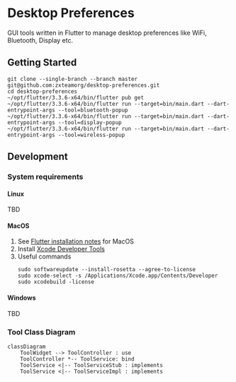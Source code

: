 # Desktop Preferences

GUI tools written in Flutter to manage desktop preferences like WiFi, Bluetooth, Display etc.

## Getting Started

```shell
git clone --single-branch --branch master git@github.com:zxteamorg/desktop-preferences.git
cd desktop-preferences
~/opt/flutter/3.3.6-x64/bin/flutter pub get
~/opt/flutter/3.3.6-x64/bin/flutter run --target=bin/main.dart --dart-entrypoint-args --tool=bluetooth-popup
~/opt/flutter/3.3.6-x64/bin/flutter run --target=bin/main.dart --dart-entrypoint-args --tool=display-popup
~/opt/flutter/3.3.6-x64/bin/flutter run --target=bin/main.dart --dart-entrypoint-args --tool=wireless-popup
```

## Development

### System requirements

#### Linux

TBD

#### MacOS

1. See [Flutter installation notes](https://docs.flutter.dev/get-started/install/macos) for MacOS
1. Install [Xcode Developer Tools](https://apps.apple.com/us/app/xcode/id497799835)
1. Useful commands
	```shell
	sudo softwareupdate --install-rosetta --agree-to-license
	sudo xcode-select -s /Applications/Xcode.app/Contents/Developer
	sudo xcodebuild -license
	```

#### Windows

TBD

### Tool Class Diagram

```mermaid
classDiagram
	ToolWidget --> ToolController : use
	ToolController *-- ToolService: bind
	ToolService <|-- ToolServiceStub : implements
	ToolService <|-- ToolServiceImpl : implements
```
